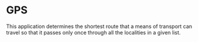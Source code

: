 # GPS
This application determines the shortest route that a means of transport can travel so that it passes only once through all the localities in a given list.
